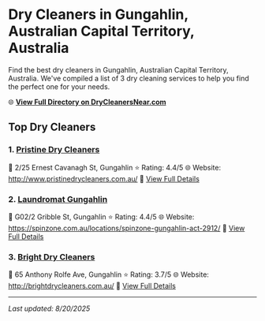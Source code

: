 # Dry Cleaners in Gungahlin, Australian Capital Territory, Australia

Find the best dry cleaners in Gungahlin, Australian Capital Territory, Australia. We've compiled a list of 3 dry cleaning services to help you find the perfect one for your needs.

🌐 **[View Full Directory on DryCleanersNear.com](https://drycleanersnear.com/city/Australia/Australian%20Capital%20Territory/Gungahlin)**

## Top Dry Cleaners

### 1. [Pristine Dry Cleaners](https://drycleanersnear.com/dryCleaner/68a28936e025a3a8d28d38de/pristine-dry-cleaners)
📍 2/25 Ernest Cavanagh St, Gungahlin
⭐ Rating: 4.4/5
🌐 Website: http://www.pristinedrycleaners.com.au/
🔗 [View Full Details](https://drycleanersnear.com/dryCleaner/68a28936e025a3a8d28d38de/pristine-dry-cleaners)

### 2. [Laundromat Gungahlin](https://drycleanersnear.com/dryCleaner/68a28953e025a3a8d28d3a76/laundromat-gungahlin)
📍 G02/2 Gribble St, Gungahlin
⭐ Rating: 4.4/5
🌐 Website: https://spinzone.com.au/locations/spinzone-gungahlin-act-2912/
🔗 [View Full Details](https://drycleanersnear.com/dryCleaner/68a28953e025a3a8d28d3a76/laundromat-gungahlin)

### 3. [Bright Dry Cleaners](https://drycleanersnear.com/dryCleaner/68a28957e025a3a8d28d3a8a/bright-dry-cleaners)
📍 65 Anthony Rolfe Ave, Gungahlin
⭐ Rating: 3.7/5
🌐 Website: http://brightdrycleaners.com.au/
🔗 [View Full Details](https://drycleanersnear.com/dryCleaner/68a28957e025a3a8d28d3a8a/bright-dry-cleaners)


---

*Last updated: 8/20/2025*
